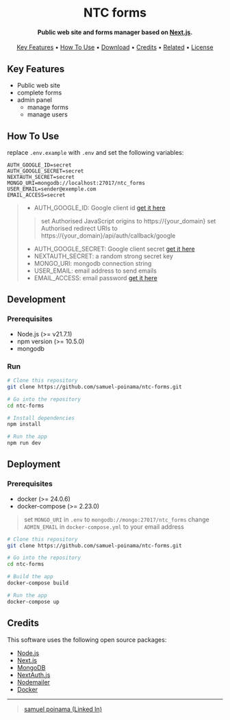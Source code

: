 
<h1 align="center">
  <br>
  NTC forms
  <br>
</h1>

<h4 align="center"> Public web site and forms manager based on <a href="http://nextjs.org" target="_blank">Next.js</a>.</h4>

<p align="center">
  <a href="#key-features">Key Features</a> •
  <a href="#how-to-use">How To Use</a> •
  <a href="#download">Download</a> •
  <a href="#credits">Credits</a> •
  <a href="#related">Related</a> •
  <a href="#license">License</a>
</p>



## Key Features

* Public web site
* complete forms
* admin panel
  - manage forms
  - manage users

## How To Use

replace `.env.example` with `.env` and set the following variables:
 ```dosini
AUTH_GOOGLE_ID=secret
AUTH_GOOGLE_SECRET=secret
NEXTAUTH_SECRET=secret
MONGO_URI=mongodb://localhost:27017/ntc_forms
USER_EMAIL=sender@exemple.com
EMAIL_ACCESS=secret
```

> * AUTH_GOOGLE_ID: Google client id [get it here](https://developers.google.com/identity/protocols/oauth2?hl=fr)
> > set Authorised JavaScript origins to https://{your_domain}
> > set Authorised redirect URIs to https://{your_domain}/api/auth/callback/google
> * AUTH_GOOGLE_SECRET: Google client secret [get it here](https://developers.google.com/identity/protocols/oauth2?hl=fr)
> * NEXTAUTH_SECRET: a random strong secret key
> * MONGO_URI: mongodb connection string
> * USER_EMAIL: email address to send emails
> * EMAIL_ACCESS: email password [get it here](docs/email.md)

## Development

### Prerequisites

- Node.js (>= v21.7.1)
- npm version (>= 10.5.0)
- mongodb

### Run
```bash
# Clone this repository
git clone https://github.com/samuel-poinama/ntc-forms.git

# Go into the repository
cd ntc-forms

# Install dependencies
npm install

# Run the app
npm run dev
```

## Deployment

### Prerequisites

- docker (>= 24.0.6)
- docker-compose (>= 2.23.0)

> set `MONGO_URI` in `.env` to `mongodb://mongo:27017/ntc_forms`
> change `ADMIN_EMAIL` in `docker-compose.yml` to your email address

```bash
# Clone this repository
git clone https://github.com/samuel-poinama/ntc-forms.git

# Go into the repository
cd ntc-forms

# Build the app
docker-compose build

# Run the app
docker-compose up
```

## Credits

This software uses the following open source packages:

- [Node.js](https://nodejs.org/)
- [Next.js](https://nextjs.org/)
- [MongoDB](https://www.mongodb.com/)
- [NextAuth.js](https://next-auth.js.org/)
- [Nodemailer](https://nodemailer.com/about/)
- [Docker](https://www.docker.com/)

---

> [samuel poinama (Linked In)](https://www.linkedin.com/in/samuel-poinama-428827222/)


